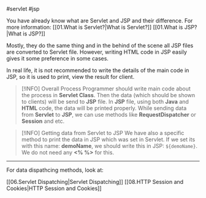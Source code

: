 #servlet #jsp

You have already know what are Servlet and JSP and their difference. For more information:
[[01.What is Servlet?|What is Servlet?]]
[[01.What is JSP?|What is JSP?]]

Mostly, they do the same thing and in the behind of the scene all JSP files are converted to Servlet file. However, writing HTML code in JSP easily gives it some preference in some cases.

In real life, it is not recommended to write the details of the main code in JSP, so it is used to print, view the result for client. 

> [!INFO] Overall Process
> Programmer should write main code about the process in **Servlet Class**. Then the data (which should be shown to clients) will be send to **JSP** file. In **JSP** file, using both **Java** and **HTML** code, the data will be printed properly. While sending data from **Servlet** to **JSP**, we can use methods like **RequestDispatcher** or **Session** and etc.


> [!INFO] Getting data from Servlet to JSP
> We have also a specific method to print the data in JSP which was set in Servlet. If we set its with this name:  **demoName**, we should write  this in JSP: `${demoName}`. We do not need any **<% %>** for this.

---
For data dispathcing methods, look at:

[[06.Servlet Dispatching|Servlet Dispatching]]
[[08.HTTP Session and Cookies|HTTP Session and Cookies]]

